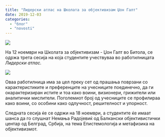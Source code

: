 ```yaml
---
title: "Лидерски атлас на Школата за објективизам Џон Галт"
date: 2019-12-03
categories: 
  - "блог"
  - "novosti"
---
```


![](http://libertaniabackup.local/wp-content/uploads/2019/12/IMG_9999-1-1024x683.jpg)

На 12 ноември на Школата за објективизам - Џон Галт во Битола, се одржа трета сесија на која студентите учествуваа во работилницата _Лидерски атлас._

![](http://libertaniabackup.local/wp-content/uploads/2019/12/IMG_0001-1024x683.jpg)

Оваа работилница има за цел преку сет од прашања поврзани со карактеристиките и преференците на учесниците поединечно, да ги окарактеризиран истите и тоа како воини, визионери, грижители или аналитички мислители. Поголемиот број од учесниците се профилираа како воини, со особини како одлучност, решителност и упорност.

Следната сесија ќе се одржи на 18 ноември, а студентите ќе имаат шанса да го слушнат Немања Радојевиќ од Балкански објективистички центар од Белград, Србија, на тема Епистемологија и метафизика на објективизмот.

